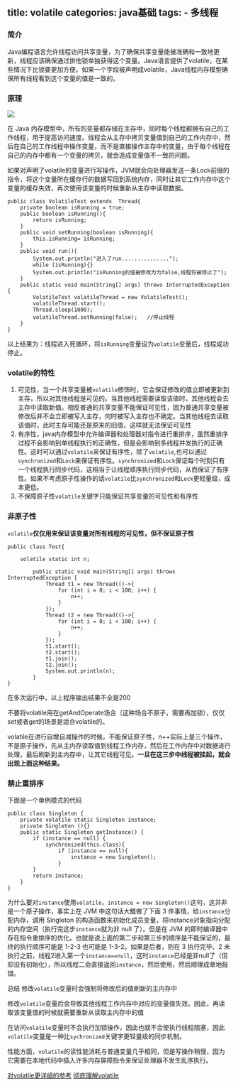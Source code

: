 title: volatile
categories: java基础
tags: 
	- 多线程
---

### 简介

Java编程语言允许线程访问共享变量，为了确保共享变量能被准确和一致地更新，线程应该确保通过排他锁单独获得这个变量。Java语言提供了volatile，在某些情况下比锁要更加方便。如果一个字段被声明成volatile，Java线程内存模型确保所有线程看到这个变量的值是一致的。

### 原理

![](http://wx3.sinaimg.cn/large/96b7c0f4gy1g0t2gabww2j20hj08edfq.jpg)

在 Java 内存模型中，所有的变量都存储在主存中，同时每个线程都拥有自己的工作线程，用于提高访问速度。线程会从主存中拷贝变量值到自己的工作内存中，然后在自己的工作线程中操作变量，而不是直接操作主存中的变量，由于每个线程在自己的内存中都有一个变量的拷贝，就会造成变量值不一致的问题。

如果对声明了volatile的变量进行写操作，JVM就会向处理器发送一条Lock前缀的指令，将这个变量所在缓存行的数据写回到系统内存，同时让其它工作内存中这个变量的缓存失效，再次使用该变量的时候重新从主存中读取数据。

```
public class VolatileTest extends  Thread{
    private boolean isRunning = true;
    public boolean isRunning(){
        return isRunning;
    }
    public void setRunning(boolean isRunning){
        this.isRunning= isRunning;
    }
    public void run(){
        System.out.println("进入了run...............");
        while (isRunning){}
        System.out.println("isRunning的值被修改为为false,线程将被停止了");
    }
    public static void main(String[] args) throws InterruptedException {
        VolatileTest volatileThread = new VolatileTest();
        volatileThread.start();
        Thread.sleep(1000);
        volatileThread.setRunning(false);   //停止线程
    }
}
```

以上结果为：线程进入死循环，将`isRunning`变量设为`volatile`变量后，线程成功停止。

### volatile的特性

1. 可见性，当一个共享变量被`volatile`修饰时，它会保证修改的值立即被更新到主存，所以对其他线程是可见的。当其他线程需要读取该值时，其他线程会去主存中读取新值。相反普通的共享变量不能保证可见性，因为普通共享变量被修改后并不会立即被写入主存，何时被写入主存也不确定。当其他线程去读取该值时，此时主存可能还是原来的旧值，这样就无法保证可见性
2. 有序性，java内存模型中允许编译器和处理器对指令进行重排序，虽然重排序过程不会影响到单线程执行的正确性，但是会影响到多线程并发执行的正确性。这时可以通过`volatile`来保证有序性，除了`volatile`,也可以通过`synchronized`和`Lock`来保证有序性。`synchronized`和`Lock`保证每个时刻只有一个线程执行同步代码，这相当于让线程顺序执行同步代码，从而保证了有序性。如果不考虑原子性操作的话`volatile`比`synchronized`和`Lock`更轻量级，成本更低。
3. 不保障原子性`volatile`关键字只能保证共享变量的可见性和有序性
 
### 非原子性

`volatile`**仅仅用来保证该变量对所有线程的可见性，但不保证原子性**

```
public class Test{

	volatile static int n;
	
	    public static void main(String[] args) throws InterruptedException {
	        Thread t1 = new Thread(()->{
	        	for (int i = 0; i < 100; i++) {
					n++;
				}
	        });
	        Thread t2 = new Thread(()->{
	        	for (int i = 0; i < 100; i++) {
					n++;
				}
	        });
	        t1.start();
	        t2.start();
	        t1.join();
	        t2.join();
	        System.out.println(n);
	    }
}
```
在多次运行中，以上程序输出结果不全是200

不要将volatile用在getAndOperate场合（这种场合不原子，需要再加锁），仅仅set或者get的场景是适合volatile的。

volatile在进行自增自减操作的时候，不能保证原子性，n++实际上是三个操作，不是原子操作，先从主内存读取值到线程工作内存，然后在工作内存中对数据进行处理，最后刷新到主内存中，让其它线程可见。**一旦在这三步中线程被挂起，就会出现上面这种结果。**

### 禁止重排序

下面是一个单例模式的代码

```
public class Singleton {
    private volatile static Singleton instance;
    private Singleton (){}
    public static Singleton getInstance() {
        if (instance == null) {
			synchronized(this.class){
				if (instance == null){
					instance = new Singleton();
				}
        }
        return instance;
    }
}
```

为什么要对`instance`使用`volatile`，`instance = new Singleton()`这句，这并非是一个原子操作，事实上在 JVM 中这句话大概做了下面 3 件事情，给`instance`分配内存，调用 Singleton 的构造函数来初始化成员变量，将instance对象指向分配的内存空间（执行完这步`instance`就为非 null 了）。但是在 JVM 的即时编译器中存在指令重排序的优化。也就是说上面的第二步和第三步的顺序是不能保证的，最终的执行顺序可能是 1-2-3 也可能是 1-3-2。如果是后者，则在 3 执行完毕、2 未执行之前，线程2进入第一个`instance==null`，这时`instance`已经是非null了（但却没有初始化），所以线程二会直接返回`instance`，然后使用，然后顺理成章地报错。

总结
修改`volatile`变量时会强制将修改后的值刷新的主内存中

修改`volatile`变量后会导致其他线程工作内存中对应的变量值失效。因此，再读取该变量值的时候就需要重新从读取主内存中的值

在访问`volatile`变量时不会执行加锁操作，因此也就不会使执行线程阻塞，因此`volatile`变量是一种比`sychronized`关键字更轻量级的同步机制。

性能方面，`volatile`的读性能消耗与普通变量几乎相同，但是写操作稍慢，因为它需要在本地代码中插入许多内存屏障指令来保证处理器不发生乱序执行。

[对volatile更详细的参考](http://www.importnew.com/24082.html)
[彻底理解volatile](https://juejin.im/post/5ae9b41b518825670b33e6c4)